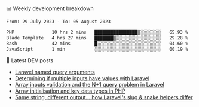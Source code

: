📊 Weekly development breakdown
<!--START_SECTION:waka-->

```txt
From: 29 July 2023 - To: 05 August 2023

PHP              10 hrs 2 mins   ████████████████▒░░░░░░░░   65.93 %
Blade Template   4 hrs 27 mins   ███████▒░░░░░░░░░░░░░░░░░   29.28 %
Bash             42 mins         █░░░░░░░░░░░░░░░░░░░░░░░░   04.60 %
JavaScript       1 min           ░░░░░░░░░░░░░░░░░░░░░░░░░   00.19 %
```

<!--END_SECTION:waka-->

📕 Latest DEV posts
<!-- BLOG-POST-LIST:START -->
- [Laravel named query arguments](https://dev.to/michaelvickersuk/laravel-named-query-arguments-28kd)
- [Determining if multiple inputs have values with Laravel](https://dev.to/michaelvickersuk/determining-if-multiple-inputs-have-values-with-laravel-km6)
- [Array inputs validation and the N+1 query problem in Laravel](https://dev.to/michaelvickersuk/array-inputs-validation-and-the-n1-query-problem-in-laravel-2agb)
- [Array initialisation and key data types in PHP](https://dev.to/michaelvickersuk/array-initialisation-and-key-data-types-in-php-1e5b)
- [Same string, different output... how Laravel&#39;s slug &amp; snake helpers differ](https://dev.to/michaelvickersuk/same-string-different-output-how-laravels-slug-snake-helpers-differ-1ccj)
<!-- BLOG-POST-LIST:END -->
